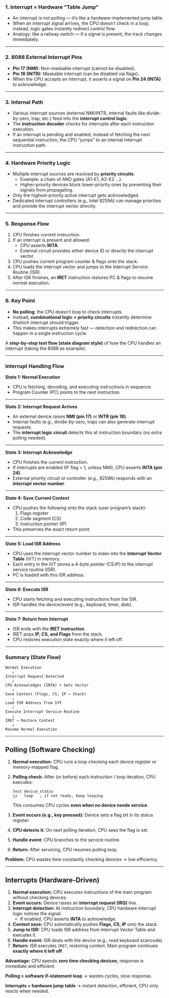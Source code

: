 ### 1. Interrupt = Hardware “Table Jump”

- An interrupt is not polling — it’s like a hardware-implemented jump table.
- When an interrupt signal arrives, the CPU doesn’t check in a loop; instead, logic gates instantly redirect control flow.
- Analogy: like a railway switch — if a signal is present, the track changes immediately.

------

### 2. 8088 External Interrupt Pins

- **Pin 17 (NMI):** Non-maskable interrupt (cannot be disabled).
- **Pin 18 (INTR):** Maskable interrupt (can be disabled via flags).
- When the CPU accepts an interrupt, it asserts a signal on **Pin 24 (INTA)** to acknowledge.

------

### 3. Internal Path

- Various interrupt sources (external NMI/INTR, internal faults like divide-by-zero, trap, etc.) feed into the **interrupt control logic**.
- The **instruction decoder** checks for interrupts after each instruction execution.
- If an interrupt is pending and enabled, instead of fetching the next sequential instruction, the CPU “jumps” to an internal interrupt instruction path.

------

### 4. Hardware Priority Logic

- Multiple interrupt sources are resolved by **priority circuits**:
  - Example: a chain of AND gates (A1–E1, A2–E2 …).
  - Higher-priority devices block lower-priority ones by preventing their signals from propagating.
- Only the highest-priority active interrupt gets acknowledged.
- Dedicated interrupt controllers (e.g., Intel 8259A) can manage priorities and provide the interrupt vector directly.

------

### 5. Response Flow

1. CPU finishes current instruction.
2. If an interrupt is present and allowed:
   - CPU asserts **INTA**.
   - External circuit provides either device ID or directly the interrupt vector.
3. CPU pushes current program counter & flags onto the stack.
4. CPU loads the interrupt vector and jumps to the Interrupt Service Routine (ISR).
5. After ISR finishes, an **IRET** instruction restores PC & flags to resume normal execution.

------

### 6. Key Point

- **No polling**: the CPU doesn’t loop to check interrupts.
- Instead, **combinational logic + priority circuits** instantly determine if/which interrupt should trigger.
- This makes interrupts extremely fast — detection and redirection can happen in a single instruction cycle.

A **step-by-step text flow (state diagram style)** of how the CPU handles an interrupt (taking the 8088 as example):

------

### **Interrupt Handling Flow**

**State 1: Normal Execution**

- CPU is fetching, decoding, and executing instructions in sequence.
- Program Counter (PC) points to the next instruction.

------

**State 2: Interrupt Request Arrives**

- An external device raises **NMI (pin 17)** or **INTR (pin 18)**.
- Internal faults (e.g., divide-by-zero, trap) can also generate interrupt requests.
- The **interrupt logic circuit** detects this at instruction boundary (no extra polling needed).

------

**State 3: Interrupt Acknowledge**

- CPU finishes the current instruction.
- If interrupts are enabled (IF flag = 1, unless NMI), CPU asserts **INTA (pin 24)**.
- External priority circuit or controller (e.g., 8259A) responds with an **interrupt vector number**.

------

**State 4: Save Current Context**

- CPU pushes the following onto the stack (user program’s stack):
  1. Flags register
  2. Code segment (CS)
  3. Instruction pointer (IP)
- This preserves the exact return point.

------

**State 5: Load ISR Address**

- CPU uses the interrupt vector number to index into the **Interrupt Vector Table** (IVT) in memory.
- Each entry in the IVT stores a 4-byte pointer (CS:IP) to the interrupt service routine (ISR).
- PC is loaded with this ISR address.

------

**State 6: Execute ISR**

- CPU starts fetching and executing instructions from the ISR.
- ISR handles the device/event (e.g., keyboard, timer, disk).

------

**State 7: Return from Interrupt**

- ISR ends with the **IRET instruction**.
- IRET pops **IP, CS, and Flags** from the stack.
- CPU restores execution state exactly where it left off.

------

### **Summary (State Flow)**

```
Normal Execution
   ↓
Interrupt Request Detected
   ↓
CPU Acknowledges (INTA) + Gets Vector
   ↓
Save Context (Flags, CS, IP → Stack)
   ↓
Load ISR Address from IVT
   ↓
Execute Interrupt Service Routine
   ↓
IRET → Restore Context
   ↓
Resume Normal Execution
```

------

## **Polling (Software Checking)**

1. **Normal execution:**
    CPU runs a loop checking each device register or memory-mapped flag.

2. **Polling check:**
    After (or before) each instruction / loop iteration, CPU executes:

   ```
   test device_status
   jz   loop   ; if not ready, keep looping
   ```

   This consumes CPU cycles **even when no device needs service**.

3. **Event occurs (e.g., key pressed):**
    Device sets a flag bit in its status register.

4. **CPU detects it:**
    On next polling iteration, CPU sees the flag is set.

5. **Handle event:**
    CPU branches to the service routine.

6. **Return:**
    After servicing, CPU resumes polling loop.

 **Problem:** CPU wastes time constantly checking devices → low efficiency.

------

##  **Interrupts (Hardware-Driven)**

1. **Normal execution:**
    CPU executes instructions of the main program without checking devices.
2. **Event occurs:**
    Device raises an **interrupt request (IRQ)** line.
3. **Interrupt detection:**
    At instruction boundary, CPU hardware interrupt logic notices the signal.
   - If enabled, CPU asserts **INTA** to acknowledge.
4. **Context save:**
    CPU automatically pushes **Flags, CS, IP** onto the stack.
5. **Jump to ISR:**
    CPU loads ISR address from Interrupt Vector Table and executes it.
6. **Handle event:**
    ISR deals with the device (e.g., read keyboard scancode).
7. **Return:**
    ISR executes `IRET`, restoring context. Main program continues **exactly where it left off**.

 **Advantage:** CPU spends **zero time checking devices**; response is immediate and efficient.

**Polling = software if-statement loop** → wastes cycles, slow response.

**Interrupts = hardware jump table** → instant detection, efficient, CPU only reacts when needed.